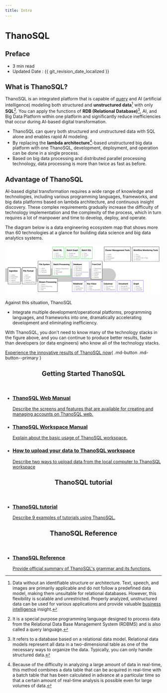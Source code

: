 ```yaml
---
title: Intro
---
```


# **ThanoSQL**

## Preface

- 3 min read
- Updated Date : {{ git_revision_date_localized }}

## **What is ThanoSQL?**

ThanoSQL is an integrated platform that is capable of [query](https://en.wikipedia.org/wiki/Query) and AI (artificial intelligence) modeling both structured and __unstructured data__[^1] with only __SQL__[^2]. You can apply the functions of __RDB (Relational Database)__[^3], AI, and Big Data Platform within one platform and significantly reduce inefficiencies that occur during AI-based digital transformation.

- ThanoSQL can query both structured and unstructured data with SQL alone and enables rapid AI modeling.
- By replacing the __lambda architecture__[^4]-based unstructured big data platform with one ThanoSQL, development, deployment, and operation can be done in a single process.
- Based on big data processing and distributed parallel processing technology, data processing is more than twice as fast as before.

## **Advantage of ThanoSQL**

AI-based digital transformation requires a wide range of knowledge and technologies, including various programming languages, frameworks, and big data platforms based on lambda architecture, and continuous insight discovery. These complex requirements gradually increase the difficulty of technology implementation and the complexity of the process, which in turn requires a lot of manpower and time to develop, deploy, and operate.

The diagram below is a data engineering ecosystem map that shows more than 60 technologies at a glance for building data science and big data analytics systems.

[![IMAGE](/img/index/img1.png)](/img/index/img1.png)

Against this situation, ThanoSQL

-  Integrate multiple development/operational platforms, programming languages, and frameworks into one, dramatically accelerating development and eliminating inefficiency.

With ThanoSQL, you don't need to know many of the technology stacks in the figure above, and you can continue to produce better results, faster than developers (or data engineers) who know all of the technology stacks.

[Experience the innovative results of ThanoSQL now](https://www.thanosql.ai/en/){ .md-button .md-button--primary }

<div class="card">
    <header>
        <h2 id="card-h2"> Getting Started ThanoSQL</h2>
    </header>
    <ul class="fullclick">
        <li>
            <a href="/en/getting_started/how_to_use_ThanoSQL/">
                <h3>
                    ThanoSQL Web Manual
                </h3>
                <p>
                    Describe the screens and features that are available for creating and managing accounts on ThanoSQL web. 
                </p>
            </a>
        </li>
        <li>
            <a href="/en/getting_started/hello_ThanoSQL/">
                <h3>
                    ThanoSQL Workspace Manual
                </h3>
                <p>
                    Explain about the basic usage of ThanoSQL workspace.
                </p>
            </a>
        </li>
        <li>
            <a href="/en/getting_started/data_upload/">
                <h3>
                    How to upload your data to ThanoSQL workspace
                </h3>
                <p>
                    Describe two ways to upload data from the local computer to ThanoSQL workspace
                </p>
            </a>
        </li>
    </ul>
</div>


<div class="card">
    <header>
        <h2 id="card-h2"> ThanoSQL tutorial</h2>
    </header>
    <ul class="fullclick">
        <li>
            <a href="/en/tutorials/algorithm_list/">
                <h3>
                    ThanoSQL tutorial
                </h3>
                <p>
                    Describe 9 examples of tutorials using ThanoSQL. 
                </p>
            </a>
        </li>
    </ul>
</div>

<div class="card">
    <header>
        <h2 id="card-h2"> ThanoSQL Reference</h2>
    </header>
    <ul class="fullclick">
        <li>
            <a href="/en/how-to_guides/reference/">
                <h3>
                    ThanoSQL Reference
                </h3>
                <p>
                    Provide official summary of ThanoSQL's grammar and its functions.
                </p>
            </a>
        </li>
    </ul>
</div>


[^1]: Data without an identifiable structure or architecture. Text, speech, and images are primarily applicable and do not follow a predefined data model, making them unsuitable for relational databases. However, this flexibility is scalable and unrestricted.
Properly analyzed, unstructured data can be used for various applications and provide valuable [business intelligence](https://en.wikipedia.org/wiki/Business_intelligence) insight.

[^2]: It is a special purpose programming language designed to process data from the Relational Data Base Management System (RDBMS) and is also called a query language.

[^3]: It refers to a database based on a relational data model. Relational data models represent all data in a two-dimensional table as one of the necessary ways to organize the data. Typically, you can only handle structured data.

[^4]: Because of the difficulty in analyzing a large amount of data in real-time, this method combines a data table that can be acquired in real-time with a batch table that has been calculated in advance at a particular time so that a certain amount of real-time analysis is possible even for large volumes of data.
